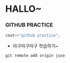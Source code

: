 # HALLO~
### GITHUB PRACTICE
```c++
cout<<"github practice";
```
- 마구마구마구 학습하기~
```git
git remote add origin juso
```